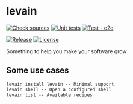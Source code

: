 levain
======
[![Check sources](https://github.com/jmoalves/levain/actions/workflows/checkSources.yml/badge.svg)](https://github.com/jmoalves/levain/actions/workflows/checkSources.yml)
[![Unit tests](https://github.com/jmoalves/levain/actions/workflows/test-unit.yml/badge.svg)](https://github.com/jmoalves/levain/actions/workflows/test-unit.yml)
[![Test - e2e](https://github.com/jmoalves/levain/actions/workflows/test-e2e.yml/badge.svg)](https://github.com/jmoalves/levain/actions/workflows/test-e2e.yml)

[![Release](https://img.shields.io/github/v/release/jmoalves/levain)](https://github.com/jmoalves/levain/releases/latest)
[![License](https://img.shields.io/github/license/jmoalves/levain)](https://github.com/jmoalves/levain/blob/master/LICENSE)


Something to help you make your software grow

## Some use cases
```
levain install levain -- Minimal support
levain shell -- Open a configured shell
levain list -- Available recipes
```
